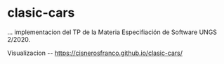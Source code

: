 # clasic-cars
... implementacion del TP de la Materia Especifiación de Software UNGS 2/2020.

Visualizacion -- https://cisnerosfranco.github.io/clasic-cars/
